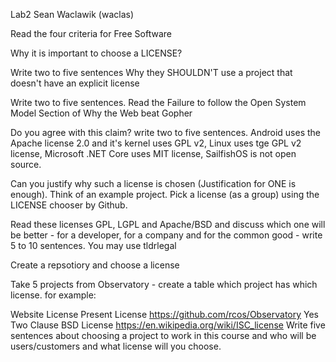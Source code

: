 Lab2 Sean Waclawik (waclas)

Read the four criteria for Free Software

Why it is important to choose a LICENSE?

Write two to five sentences
Why they SHOULDN'T use a project that doesn't have an explicit license

Write two to five sentences.
Read the Failure to follow the Open System Model Section of Why the Web beat Gopher

Do you agree with this claim? write two to five sentences.
Android uses the Apache license 2.0 and it's kernel uses GPL v2, Linux uses tge GPL v2 license, Microsoft .NET Core uses MIT license, SailfishOS is not open source.

Can you justify why such a license is chosen (Justification for ONE is enough).
Think of an example project. Pick a license (as a group) using the LICENSE chooser by Github.

Read these licenses GPL, LGPL and Apache/BSD and discuss which one will be better - for a developer, for a company and for the common good - write 5 to 10 sentences. You may use tldrlegal

Create a repsotiory and choose a license

Take 5 projects from Observatory - create a table which project has which license. for example:

Website	License Present	License
https://github.com/rcos/Observatory	Yes	Two Clause BSD License https://en.wikipedia.org/wiki/ISC_license
Write five sentences about choosing a project to work in this course and who will be users/customers and what license will you choose.